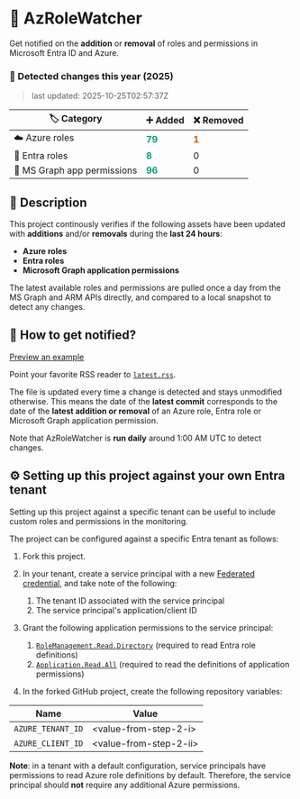 # 🔎 AzRoleWatcher

Get notified on the **addition** or **removal** of roles and permissions in Microsoft Entra ID and Azure.

### 🔔 Detected changes this year (2025) 

> last updated: 2025-10-25T02:57:37Z 

| 🏷️ Category | ➕ Added | ❌ Removed |
|----------|-------|---------|
| ☁️ Azure roles | <span style="color:#009E73;font-weight:bold">79</span> | <span style="color:#D55E00;font-weight:bold">1</span> |
| 👤 Entra roles | <span style="color:#009E73;font-weight:bold">8</span> | 0 |
| 🤖 MS Graph app permissions | <span style="color:#009E73;font-weight:bold">96</span> | 0 |


## 📃 Description 

This project continously verifies if the following assets have been updated with **additions** and/or **removals** during the **last 24 hours**:
- **Azure roles**
- **Entra roles**
- **Microsoft Graph application permissions**

The latest available roles and permissions are pulled once a day from the MS Graph and ARM APIs directly, and compared to a local snapshot to detect any changes.

## 📣 How to get notified?

[Preview an example](https://www.joydeepdeb.com/misc/rss-feed-reader.html?url_id=https://raw.githubusercontent.com/emiliensocchi/az-role-watcher/main/examples/example.rss)

Point your favorite RSS reader to [`latest.rss`](https://raw.githubusercontent.com/emiliensocchi/az-role-watcher/main/latest.rss). 

The file is updated every time a change is detected and stays unmodified otherwise. This means the date of the **latest commit** corresponds to the date of the **latest addition or removal** of an Azure role, Entra role or Microsoft Graph application permission.

Note that AzRoleWatcher is **run daily** around 1:00 AM UTC to detect changes.

## ⚙️ Setting up this project against your own Entra tenant

Setting up this project against a specific tenant can be useful to include custom roles and permissions in the monitoring.

The project can be configured against a specific Entra tenant as follows:

1. Fork this project.

2. In your tenant, create a service principal with a new [Federated credential](https://learn.microsoft.com/en-us/entra/workload-id/workload-identity-federation-create-trust?pivots=identity-wif-apps-methods-azp#github-actions), and take note of the following:
    1. The tenant ID associated with the service principal
    2. The service principal's application/client ID

3. Grant the following application permissions to the service principal:
    1. [`RoleManagement.Read.Directory`](https://learn.microsoft.com/en-us/graph/permissions-reference#rolemanagementreaddirectory) (required to read Entra role definitions)
    2. [`Application.Read.All`](https://learn.microsoft.com/en-us/graph/permissions-reference#applicationreadall) (required to read the definitions of application permissions)

4. In the forked GitHub project, create the following repository variables:

| Name | Value | 
|---|---|
| `AZURE_TENANT_ID` | \<value-from-step-2-i\> |
| `AZURE_CLIENT_ID` | \<value-from-step-2-ii\> | 

**Note**: in a tenant with a default configuration, service principals have permissions to read Azure role definitions by default. Therefore, the service principal should **not** require any additional Azure permissions.
